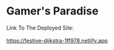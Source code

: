 # Gamer's Paradise
Link To The Deployed Site:
<br><br/>
https://festive-dijkstra-1ff978.netlify.app
